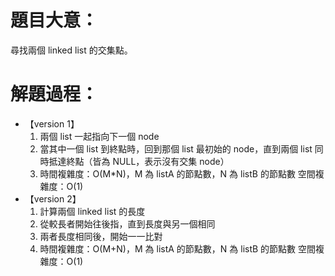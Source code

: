 # 題目大意：
尋找兩個 linked list 的交集點。

# 解題過程：
* 【version 1】
  1. 兩個 list 一起指向下一個 node
  2. 當其中一個 list 到終點時，回到那個 list 最初始的 node，直到兩個 list 同時抵達終點（皆為 NULL，表示沒有交集 node）
  3. 時間複雜度：O(M*N)，M 為 listA 的節點數，N 為 listB 的節點數
      空間複雜度：O(1)
* 【version 2】
  1. 計算兩個 linked list 的長度
  2. 從較長者開始往後指，直到長度與另一個相同
  3. 兩者長度相同後，開始一一比對
  4. 時間複雜度：O(M+N)，M 為 listA 的節點數，N 為 listB 的節點數
      空間複雜度：O(1)
